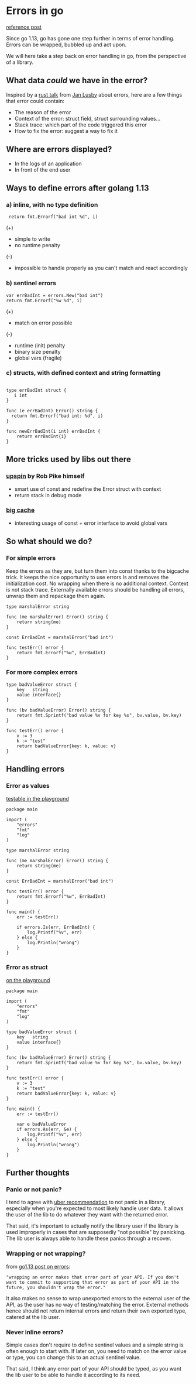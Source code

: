 # Errors in go

[reference post](https://vincentserpoul.github.io/post/go-errors/)

Since go 1.13, go has gone one step further in terms of error handling. Errors can be wrapped, bubbled up and act upon.

We will here take a step back on error handling in go, from the perspective of a library.

## What data _could_ we have in the error?

Inspired by a [rust talk](https://www.youtube.com/watch?v=rAF8mLI0naQ) from [Jan Lusby](https://github.com/yaahc) about errors, here are a few things that error could contain:

- The reason of the error
- Context of the error: struct field, struct surrounding values...
- Stack trace: which part of the code triggered this error
- How to fix the error: suggest a way to fix it

## Where are errors displayed?

- In the logs of an application
- In front of the end user

## Ways to define errors after golang 1.13

### a) inline, with no type definition

```golang
 return fmt.Errorf("bad int %d", i)
```

(+)

- simple to write
- no runtime penalty

(-)

- impossible to handle properly as you can't match and react accordingly

### b) sentinel errors

```golang
var errBadInt = errors.New("bad int")
return fmt.Errorf("%w %d", i)
```

(+)

- match on error possible

(-)

- runtime (init) penalty
- binary size penalty
- global vars (fragile)

### c) structs, with defined context and string formatting

```golang

type errBadInt struct {
   i int
}

func (e errBadInt) Error() string {
  return fmt.Errorf("bad int: %d", i)
}

func newErrBadInt(i int) errBadInt {
    return errBadInt{i}
}
```

## More tricks used by libs out there

### [upspin](https://github.com/upspin/upspin/blob/master/errors/errors.go) by Rob Pike himself

- smart use of const and redefine the Error struct with context
- return stack in debug mode

### [big cache](https://github.com/allegro/bigcache/blob/16762172f2ee433caf5bae1904cdbc11dcebffeb/iterator.go)

- interesting usage of const + error interface to avoid global vars

## So what should we do?

### For simple errors

Keep the errors as they are, but turn them into const thanks to the bigcache trick.
It keeps the nice opportunity to use errors.Is and removes the initialization cost.
No wrapping when there is no additional context.
Context is not stack trace.
Externally available errors should be handling all errors, unwrap them and repackage them again.

```golang
type marshalError string

func (me marshalError) Error() string {
	return string(me)
}

const ErrBadInt = marshalError("bad int")

func testErr() error {
	return fmt.Errorf("%w", ErrBadInt)
}
```

### For more complex errors

```golang
type badValueError struct {
	key   string
	value interface{}
}

func (bv badValueError) Error() string {
	return fmt.Sprintf("bad value %v for key %s", bv.value, bv.key)
}

func testErr() error {
	v := 3
	k := "test"
	return badValueError{key: k, value: v}
}
```

## Handling errors

### Error as values

[testable in the playground](https://play.golang.org/p/gzCFQLfaGdL)

```golang
package main

import (
	"errors"
	"fmt"
	"log"
)

type marshalError string

func (me marshalError) Error() string {
	return string(me)
}

const ErrBadInt = marshalError("bad int")

func testErr() error {
	return fmt.Errorf("%w", ErrBadInt)
}

func main() {
	err := testErr()

	if errors.Is(err, ErrBadInt) {
		log.Printf("%v", err)
	} else {
		log.Println("wrong")
	}
}
```

### Error as struct

[on the playground](https://play.golang.org/p/XE7L2KWf3Au)

```golang
package main

import (
	"errors"
	"fmt"
	"log"
)

type badValueError struct {
	key   string
	value interface{}
}

func (bv badValueError) Error() string {
	return fmt.Sprintf("bad value %v for key %s", bv.value, bv.key)
}

func testErr() error {
	v := 3
	k := "test"
	return badValueError{key: k, value: v}
}

func main() {
	err := testErr()

	var e badValueError
	if errors.As(err, &e) {
		log.Printf("%v", err)
	} else {
		log.Println("wrong")
	}
}
```

## Further thoughts

### Panic or not panic?

I tend to agree with [uber recommendation](https://github.com/uber-go/guide/blob/master/style.md) to not panic in a library, especially when you're expected to most likely handle user data. It allows the user of the lib to do whatever they want with the returned error.

That said, it's important to actually notify the library user if the library is used improperly in cases that are supposedly "not possible" by panicking.
The lib user is always able to handle these panics through a recover.

### Wrapping or not wrapping?

from [go1.13 post on errors](https://blog.golang.org/go1.13-errors#TOC_3.4.):

    "wrapping an error makes that error part of your API. If you don't want to commit to supporting that error as part of your API in the future, you shouldn't wrap the error."

It also makes no sense to wrap unexported errors to the external user of the API, as the user has no way of testing/matching the error.
External methods hence should not return internal errors and return their own exported type, catered at the lib user.

### Never inline errors?

Simple cases don't require to define sentinel values and a simple string is often enough to start with.
If later on, you need to match on the error value or type, you can change this to an actual sentinel value.

That said, I think any error part of your API should be typed, as you want the lib user to be able to handle it according to its need.